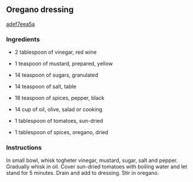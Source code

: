 ## Oregano dressing

[adef7eea5a](http://www.food.com/recipe/oregano-dressing-12693)

### Ingredients

 - 2 tablespoon of vinegar, red wine

 - 1 teaspoon of mustard, prepared, yellow

 - 14 teaspoon of sugars, granulated

 - 14 teaspoon of salt, table

 - 18 teaspoon of spices, pepper, black

 - 14 cup of oil, olive, salad or cooking

 - 1 tablespoon of tomatoes, sun-dried

 - 1 tablespoon of spices, oregano, dried

### Instructions

In small bowl, whisk togheter vinegar, mustard, sugar, salt and pepper. Gradually whisk in oil. Cover sun-dried tomatoes with boiling water and let stand for 5 minutes. Drain and add to dressing. Stir in oregano.